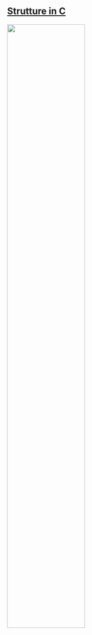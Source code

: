 ## [Strutture in C](https://youtu.be/n_lCuXi5-NQ)

<a href="https://youtu.be/xliSzKnQOtM">
  <img src="https://i.ytimg.com/vi/xliSzKnQOtM/maxresdefault.jpg" width="60%"> 
</a>

